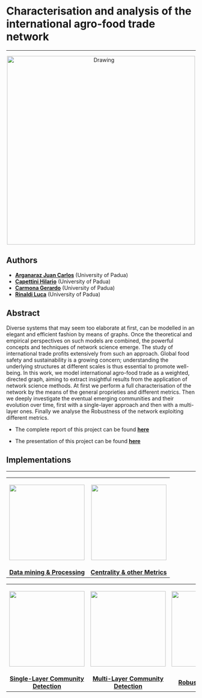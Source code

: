 # Characterisation and analysis of the international agro-food trade network
***

<p align="center">
    <img src="https://github.com/eigen-carmona/net-sci-project/blob/master/images/pic.png" alt="Drawing" style="width: 500px"/>
</p>





## Authors

* [**Arganaraz Juan Carlos**](https://github.com/Jargaz) (University of Padua)
* [**Capettini Hilario**](https://github.com/hcapettini2) (University of Padua)
* [**Carmona Gerardo**](https://github.com/eigen-carmona) (University of Padua)
* [**Rinaldi Luca**](https://github.com/RinaldiLuca) (University of Padua)





## Abstract
Diverse systems that may seem too elaborate at first, can be modelled in an elegant and efficient fashion by means of graphs. Once the theoretical and empirical perspectives on such models are combined, the powerful concepts and techniques of network science emerge. The study of international trade profits extensively from such an approach.
Global food safety and sustainability is a growing concern; understanding the underlying structures at different scales is thus essential to promote well-being. In this work, we model international agro-food trade as a weighted, directed graph, aiming to extract insightful results from the application of network science methods.
At first we perform a full characterisation of the network by the means of the general proprieties and different metrics. Then we deeply investigate the eventual emerging communities and their evolution over time, first with a single-layer approach and then with a multi-layer ones. Finally we analyse the Robustness of the network exploiting different metrics.

* The complete report of this project can be found [**here**](https://github.com/eigen-carmona/net-sci-project/blob/master/Report.pdf)

* The presentation of this project can be found [**here**](https://github.com/eigen-carmona/net-sci-project/blob/master/Slides.pdf)

## Implementations


***
<div align="center">

|||
|:--:|:--:|
| <p float="center"><img src="https://github.com/eigen-carmona/net-sci-project/blob/master/images/data-mining.png" width=200 /> </p> | <p float="center"><img src="https://github.com/eigen-carmona/net-sci-project/blob/master/images/2015_hubs_final.png" width=200 /> </p> |
| [**Data mining & Processing**](https://github.com/eigen-carmona/net-sci-project/tree/master/code/data_mining_processing)| [**Centrality & other Metrics**](https://github.com/eigen-carmona/net-sci-project/tree/master/code/properties_metrics) |

||||
|:--:|:--:|:--:|
| <p float="center"><img src="https://github.com/eigen-carmona/net-sci-project/blob/master/images/communities_3.gif" width=200 /> </p> | <p align="center"><img src="https://github.com/eigen-carmona/net-sci-project/blob/master/images/slices.png" width=200 /> </p> | <p float="center"><img src="https://github.com/eigen-carmona/net-sci-project/blob/master/images/LSCC_mono.jpeg" width=200 /> </p> |
| [**Single-Layer Community Detection**](https://github.com/eigen-carmona/net-sci-project/tree/master/code/community_detection/single_layer)| [**Multi-Layer Community Detection**](https://github.com/eigen-carmona/net-sci-project/tree/master/code/community_detection/multi_layer) | [**Robustness Analysis**](https://github.com/eigen-carmona/net-sci-project/tree/master/code/robustness_richclub) |

<div />
